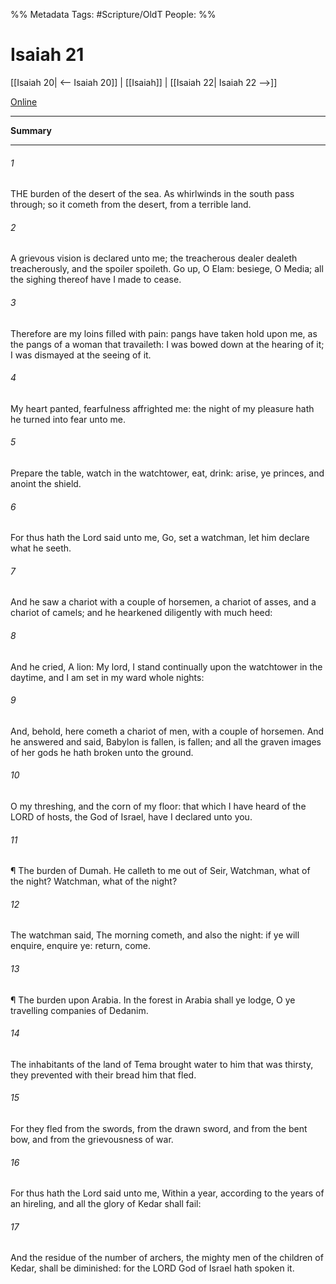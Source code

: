 

%% Metadata
Tags: #Scripture/OldT
People: 
%%
# Isaiah 21
[[Isaiah 20| <-- Isaiah 20]] | [[Isaiah]] | [[Isaiah 22| Isaiah 22 -->]]

[Online](https://churchofjesuschrist.org/study/scriptures/ot/isa/21?lang=eng)

---
__Summary__



---

###### 1
THE burden of the desert of the sea.  As whirlwinds in the south pass through; so it cometh from the desert, from a terrible land.
###### 2
A grievous vision is declared unto me; the treacherous dealer dealeth treacherously, and the spoiler spoileth.  Go up, O Elam: besiege, O Media; all the sighing thereof have I made to cease.
###### 3
Therefore are my loins filled with pain: pangs have taken hold upon me, as the pangs of a woman that travaileth: I was bowed down at the hearing of it; I was dismayed at the seeing of it.
###### 4
My heart panted, fearfulness affrighted me: the night of my pleasure hath he turned into fear unto me.
###### 5
Prepare the table, watch in the watchtower, eat, drink: arise, ye princes, and anoint the shield.
###### 6
For thus hath the Lord said unto me, Go, set a watchman, let him declare what he seeth.
###### 7
And he saw a chariot with a couple of horsemen, a chariot of asses, and a chariot of camels; and he hearkened diligently with much heed:
###### 8
And he cried, A lion: My lord, I stand continually upon the watchtower in the daytime, and I am set in my ward whole nights:
###### 9
And, behold, here cometh a chariot of men, with a couple of horsemen.  And he answered and said, Babylon is fallen, is fallen; and all the graven images of her gods he hath broken unto the ground.
###### 10
O my threshing, and the corn of my floor: that which I have heard of the LORD of hosts, the God of Israel, have I declared unto you.
###### 11
¶ The burden of Dumah.  He calleth to me out of Seir, Watchman, what of the night?  Watchman, what of the night?
###### 12
The watchman said, The morning cometh, and also the night: if ye will enquire, enquire ye: return, come.
###### 13
¶ The burden upon Arabia.  In the forest in Arabia shall ye lodge, O ye travelling companies of Dedanim.
###### 14
The inhabitants of the land of Tema brought water to him that was thirsty, they prevented with their bread him that fled.
###### 15
For they fled from the swords, from the drawn sword, and from the bent bow, and from the grievousness of war.
###### 16
For thus hath the Lord said unto me, Within a year, according to the years of an hireling, and all the glory of Kedar shall fail:
###### 17
And the residue of the number of archers, the mighty men of the children of Kedar, shall be diminished: for the LORD God of Israel hath spoken it.



